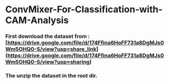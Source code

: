 # ConvMixer-For-Classification-with-CAM-Analysis

### First download the dataset from : [https://drive.google.com/file/d/174Ffina6HoFF731a8DgMJs0Wm5OHQ0-S/view?usp=share_link](https://drive.google.com/file/d/174Ffina6HoFF731a8DgMJs0Wm5OHQ0-S/view?usp=sharing)
### The unzip the dataset in the root dir.
